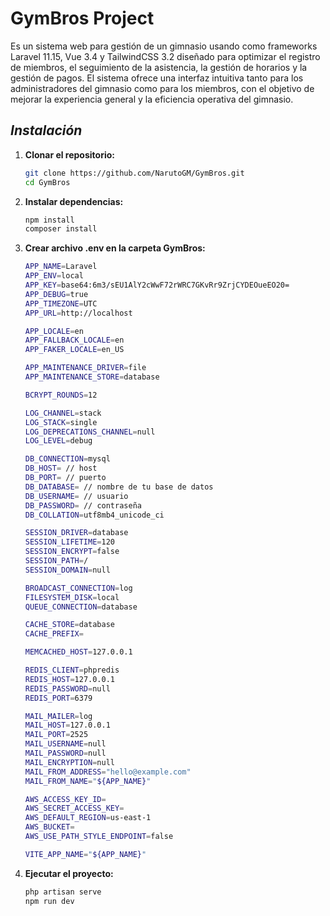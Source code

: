 
# **GymBros Project**

Es un sistema web para gestión de un gimnasio usando como frameworks Laravel 11.15, Vue 3.4 y TailwindCSS 3.2 diseñado para optimizar el registro de miembros, el seguimiento de la asistencia, la gestión de horarios y la gestión de pagos. El sistema ofrece una interfaz intuitiva tanto para los administradores del gimnasio como para los miembros, con el objetivo de mejorar la experiencia general y la eficiencia operativa del gimnasio.




## *Instalación*

1. **Clonar el repositorio:**


   ```bash
   git clone https://github.com/NarutoGM/GymBros.git
   cd GymBros
   ```


2. **Instalar dependencias:**


   ```bash
   npm install
   composer install
   ```
3. **Crear archivo .env en la carpeta GymBros:**


    ```bash
    APP_NAME=Laravel
    APP_ENV=local
    APP_KEY=base64:6m3/sEU1AlY2cWwF72rWRC7GKvRr9ZrjCYDEOueEO20=
    APP_DEBUG=true
    APP_TIMEZONE=UTC
    APP_URL=http://localhost

    APP_LOCALE=en
    APP_FALLBACK_LOCALE=en
    APP_FAKER_LOCALE=en_US

    APP_MAINTENANCE_DRIVER=file
    APP_MAINTENANCE_STORE=database

    BCRYPT_ROUNDS=12

    LOG_CHANNEL=stack
    LOG_STACK=single
    LOG_DEPRECATIONS_CHANNEL=null
    LOG_LEVEL=debug

    DB_CONNECTION=mysql
    DB_HOST= // host
    DB_PORT= // puerto
    DB_DATABASE= // nombre de tu base de datos
    DB_USERNAME= // usuario
    DB_PASSWORD= // contraseña
    DB_COLLATION=utf8mb4_unicode_ci

    SESSION_DRIVER=database
    SESSION_LIFETIME=120
    SESSION_ENCRYPT=false
    SESSION_PATH=/
    SESSION_DOMAIN=null

    BROADCAST_CONNECTION=log
    FILESYSTEM_DISK=local
    QUEUE_CONNECTION=database

    CACHE_STORE=database
    CACHE_PREFIX=

    MEMCACHED_HOST=127.0.0.1

    REDIS_CLIENT=phpredis
    REDIS_HOST=127.0.0.1
    REDIS_PASSWORD=null
    REDIS_PORT=6379

    MAIL_MAILER=log
    MAIL_HOST=127.0.0.1
    MAIL_PORT=2525
    MAIL_USERNAME=null
    MAIL_PASSWORD=null
    MAIL_ENCRYPTION=null
    MAIL_FROM_ADDRESS="hello@example.com"
    MAIL_FROM_NAME="${APP_NAME}"

    AWS_ACCESS_KEY_ID=
    AWS_SECRET_ACCESS_KEY=
    AWS_DEFAULT_REGION=us-east-1
    AWS_BUCKET=
    AWS_USE_PATH_STYLE_ENDPOINT=false

    VITE_APP_NAME="${APP_NAME}"
    ```


2. **Ejecutar el proyecto:**


   ```bash
   php artisan serve
   npm run dev
   ```